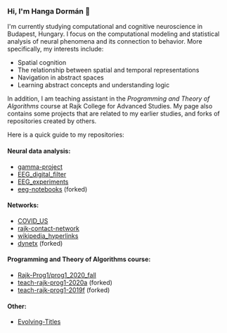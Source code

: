 ### Hi, I'm Hanga Dormán 👋

I'm currently studying computational and cognitive neuroscience in Budapest, Hungary. I focus on the computational modeling and statistical analysis of neural phenomena and its connection to behavior. More specifically, my interests include:
* Spatial cognition
* The relationship between spatial and temporal representations
* Navigation in abstract spaces
* Learning abstract concepts and understanding logic

In addition, I am teaching assistant in the *Programming and Theory of Algorithms* course at Rajk College for Advanced Studies. My page also contains some projects that are related to my earlier studies, and forks of repositories created by others.

Here is a quick guide to my repositories:

#### Neural data analysis:
* [gamma-project](https://github.com/dormanh/gamma-project)
* [EEG_digital_filter](https://github.com/dormanh/EEG_digital_filter)
* [EEG_experiments](https://github.com/dormanh/EEG_experiments)
* [eeg-notebooks](https://github.com/dormanh/eeg-notebooks) (forked)

#### Networks:
* [COVID_US](https://github.com/dormanh/COVID_US)
* [rajk-contact-network](https://github.com/dormanh/rajk-contact-network)
* [wikipedia_hyperlinks](https://github.com/dormanh/wikipedia_hyperlinks)
* [dynetx](https://github.com/dormanh/dynetx) (forked)

#### Programming and Theory of Algorithms course:
* [Rajk-Prog1/prog1_2020_fall](https://github.com/Rajk-Prog1/prog1_2020_fall)
* [teach-rajk-prog1-2020a](https://github.com/dormanh/teach-rajk-prog1-2020a) (forked)
* [teach-rajk-prog1-2019f](https://github.com/dormanh/teach-rajk-prog1-2019f) (forked)

#### Other:
* [Evolving-Titles](https://github.com/dormanh/Evolving-Titles)
